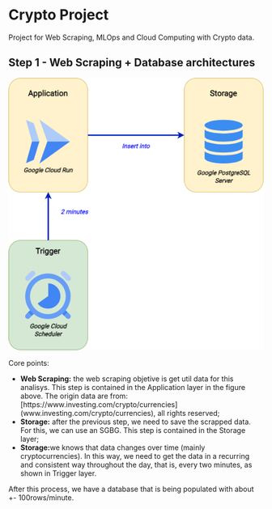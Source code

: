# Crypto Project
Project for Web Scraping, MLOps and Cloud Computing with Crypto data.

## Step 1 - Web Scraping + Database architectures
![Screenshot](diagrams/WebScraping.png)

Core points:
<ul>
    <li><strong>Web Scraping:</strong> the web scraping objetive is get util data for this analisys. This step is contained in the Application layer in the figure above. The origin data are from: [https://www.investing.com/crypto/currencies](www.investing.com/crypto/currencies), all rights reserved;</li>
    <li><strong>Storage:</strong> after the previous step, we need to save the scrapped data. For this, we can use an SGBG. This step is contained in the Storage layer;</li>
    <li><strong>Storage:</strong>we knows that data changes over time (mainly cryptocurrencies). In this way, we need to get the data in a recurring and consistent way throughout the day, that is, every two minutes, 
    as shown in Trigger layer.</li>
    
</ul>

After this process, we have a database that is being populated with about +- 100rows/minute.